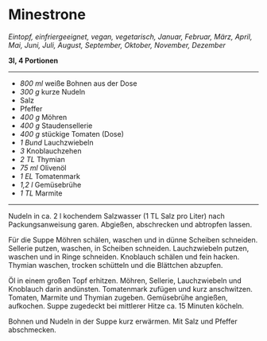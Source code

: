 # Minestrone

*Eintopf, einfriergeeignet, vegan, vegetarisch, Januar, Februar, März, April, Mai, Juni, Juli, August, September, Oktober, November, Dezember*

**3l, 4 Portionen**

---

- *800 ml* weiße Bohnen aus der Dose
- *300 g* kurze Nudeln
- Salz 
- Pfeffer 
- *400 g* Möhren 
- *400 g* Staudensellerie 
- *400 g* stückige Tomaten (Dose)
- *1 Bund* Lauchzwiebeln 
- *3* Knoblauchzehen 
- *2 TL* Thymian 
- *75 ml* Olivenöl 
- *1 EL* Tomatenmark 
- *1,2 l* Gemüsebrühe
- *1 TL* Marmite

---

Nudeln in ca. 2 l kochendem Salzwasser (1 TL Salz pro Liter) nach Packungsanweisung garen. Abgießen, abschrecken und abtropfen lassen. 

Für die Suppe Möhren schälen, waschen und in dünne Scheiben schneiden. Sellerie putzen, waschen, in Scheiben schneiden. Lauchzwiebeln putzen, waschen und in Ringe schneiden. Knoblauch schälen und fein hacken. Thymian waschen, trocken schütteln und die Blättchen abzupfen. 

Öl in einem großen Topf erhitzen. Möhren, Sellerie, Lauchzwiebeln und Knoblauch darin andünsten. Tomatenmark zufügen und kurz anschwitzen. Tomaten, Marmite und Thymian zugeben. Gemüsebrühe angießen, aufkochen. Suppe zugedeckt bei mittlerer Hitze ca. 15 Minuten köcheln. 

Bohnen und Nudeln in der Suppe kurz erwärmen. Mit Salz und Pfeffer abschmecken.
